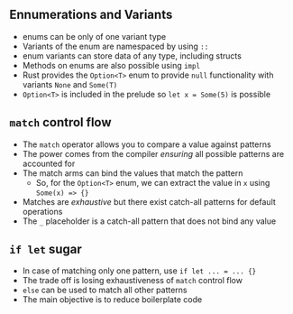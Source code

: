 ## Ennumerations and Variants

- enums can be only of one variant type
- Variants of the enum are namespaced by using `::`
- enum variants can store data of any type, including structs
- Methods on enums are also possible using `impl`
- Rust provides the `Option<T>` enum to provide `null` functionality with variants `None` and `Some(T)`
- `Option<T>` is included in the prelude so `let x = Some(5)` is possible

## `match` control flow

- The `match` operator allows you to compare a value against patterns
- The power comes from the compiler *ensuring* all possible patterns are accounted for
- The match arms can bind the values that match the pattern
  - So, for the `Option<T>` enum, we can extract the value in `x` using `Some(x) => {}`
- Matches are *exhaustive* but there exist catch-all patterns for default operations
- The `_` placeholder is a catch-all pattern that does not bind any value

## `if let` sugar

- In case of matching only one pattern, use `if let ... = ... {}`
- The trade off is losing exhaustiveness of `match` control flow
- `else` can be used to match all other patterns
- The main objective is to reduce boilerplate code